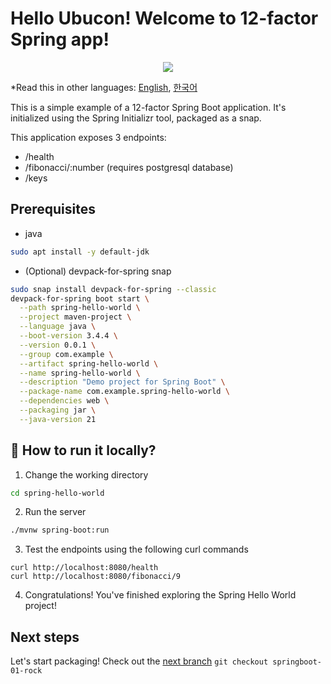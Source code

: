 # Hello Ubucon! Welcome to 12-factor Spring app!

<p align="center">
    <img src="https://e4developer.com/wp-content/uploads/2018/01/spring-boot.png">
</p>

\*Read this in other languages: [English](README.md), [한국어](README.ko.md)

This is a simple example of a 12-factor Spring Boot application. It's initialized using the 
Spring Initializr tool, packaged as a snap.

This application exposes 3 endpoints:

- /health
- /fibonacci/:number (requires postgresql database)
- /keys

## Prerequisites

- java

```bash
sudo apt install -y default-jdk
```

- (Optional) devpack-for-spring snap

```bash
sudo snap install devpack-for-spring --classic
devpack-for-spring boot start \
  --path spring-hello-world \
  --project maven-project \
  --language java \
  --boot-version 3.4.4 \
  --version 0.0.1 \
  --group com.example \
  --artifact spring-hello-world \
  --name spring-hello-world \
  --description "Demo project for Spring Boot" \
  --package-name com.example.spring-hello-world \
  --dependencies web \
  --packaging jar \
  --java-version 21
```

## 🏃 How to run it locally?

1. Change the working directory

```bash
cd spring-hello-world
```

2. Run the server

```bash
./mvnw spring-boot:run
```

3. Test the endpoints using the following curl commands

```
curl http://localhost:8080/health
curl http://localhost:8080/fibonacci/9
```

4. Congratulations! You've finished exploring the Spring Hello World project!

## Next steps

Let's start packaging! Check out the [next branch](https://github.com/yanksyoon/hello-ubucon/tree/springboot-01-rock) `git checkout springboot-01-rock`
